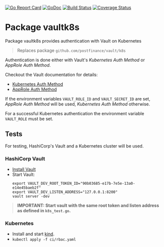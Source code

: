 [![Go Report Card](https://goreportcard.com/badge/github.com/postfinance/vaultk8s)](https://goreportcard.com/report/github.com/postfinance/vaultk8s)
[![GoDoc](https://godoc.org/github.com/postfinance/vaultk8s?status.svg)](https://godoc.org/github.com/postfinance/vaultk8s)
[![Build Status](https://github.com/postfinance/vaultk8s/workflows/build/badge.svg)](https://github.com/postfinance/vaultk8s/actions)
[![Coverage Status](https://coveralls.io/repos/github/postfinance/vaultk8s/badge.svg?branch=master)](https://coveralls.io/github/postfinance/vaultk8s?branch=master)


# Package vaultk8s

Package vaultk8s provides authentication with Vault on Kubernetes

> Replaces package `github.com/postfinance/vault/k8s`

Authentication is done either with Vault's  *Kubernetes Auth Method* or *AppRole Auth Method*.

Checkout the Vault documentation for details:
- [Kubernetes Auth Method](https://www.vaultproject.io/docs/auth/kubernetes)
- [AppRole Auth Method](https://www.vaultproject.io/docs/auth/approle)

If the environment variables `VAULT_ROLE_ID` and `VAULT_SECRET_ID` are set, *AppRole Auth Method* will be used, *Kubernetes Auth Method* otherwise.

For a successful Kubernetes authentication the environment variable `VAULT_ROLE` must be set.

## Tests

For testing, HashiCorp's Vault and a Kubernetes cluster will be used.
### HashiCorp Vault

- [Install Vault](https://www.vaultproject.io/docs/install)
- Start Vault:
    ```
    export VAULT_DEV_ROOT_TOKEN_ID="90b03685-e17b-7e5e-13a0-e14e45baeb2f"
    export VAULT_DEV_LISTEN_ADDRESS="127.0.0.1:8200"
    vault server -dev
    ```

> **IMPORTANT: Start vault with the same root token and listen address as defined in `k8s_test.go`.**

### Kubernetes
- Install and start [kind](https://kind.sigs.k8s.io/docs/user/quick-start/).
- `kubectl apply -f ci/rbac.yaml`
